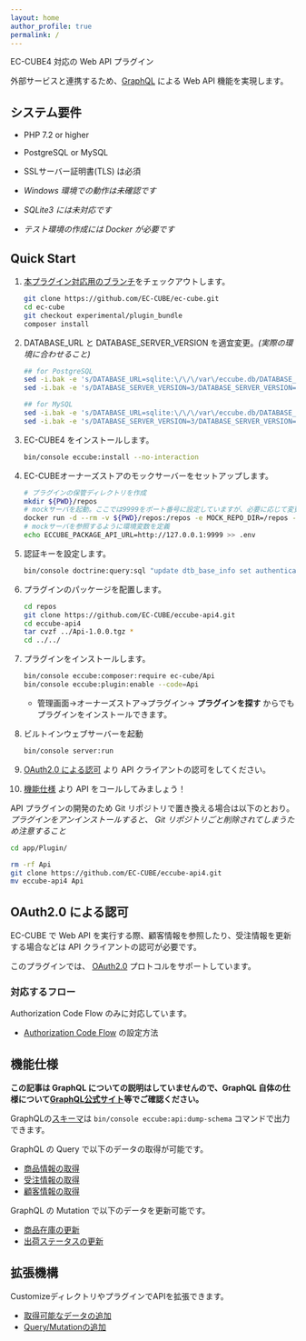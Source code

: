 ```yaml
---
layout: home
author_profile: true
permalink: /
---
```

EC-CUBE4 対応の Web API プラグイン

外部サービスと連携するため、[GraphQL](https://graphql.org) による Web API 機能を実現します。

## システム要件

- PHP 7.2 or higher
- PostgreSQL or MySQL
- SSLサーバー証明書(TLS) は必須

- *Windows 環境での動作は未確認です*
- *SQLite3 には未対応です*
- *テスト環境の作成には Docker が必要です*

## Quick Start

1. [本プラグイン対応用のブランチ](https://github.com/EC-CUBE/ec-cube/tree/experimental/plugin_bundle)をチェックアウトします。
    ```sh
    git clone https://github.com/EC-CUBE/ec-cube.git
    cd ec-cube
    git checkout experimental/plugin_bundle
    composer install
    ```

1. DATABASE_URL と DATABASE_SERVER_VERSION を適宜変更。*(実際の環境に合わせること)*
    ```sh
    ## for PostgreSQL
    sed -i.bak -e 's/DATABASE_URL=sqlite:\/\/\/var\/eccube.db/DATABASE_URL=postgres:\/\/postgres:password@127.0.0.1\/eccubedb/g' ./.env
    sed -i.bak -e 's/DATABASE_SERVER_VERSION=3/DATABASE_SERVER_VERSION=9/g' ./.env
    ```

    ```sh
    ## for MySQL
    sed -i.bak -e 's/DATABASE_URL=sqlite:\/\/\/var\/eccube.db/DATABASE_URL=mysql:\/\/root:password@127.0.0.1\/eccubedb/g' ./.env
    sed -i.bak -e 's/DATABASE_SERVER_VERSION=3/DATABASE_SERVER_VERSION=5.7/g' ./.env
    ```

1. EC-CUBE4 をインストールします。
    ```sh
    bin/console eccube:install --no-interaction
    ```

1. EC-CUBEオーナーズストアのモックサーバーをセットアップします。
    ``` sh
    # プラグインの保管ディレクトリを作成
    mkdir ${PWD}/repos
    # mockサーバを起動。ここでは9999をポート番号に設定していますが、必要に応じて変更してください
    docker run -d --rm -v ${PWD}/repos:/repos -e MOCK_REPO_DIR=/repos -p 9999:8080 eccube/mock-package-api
    # mockサーバを参照するように環境変数を定義
    echo ECCUBE_PACKAGE_API_URL=http://127.0.0.1:9999 >> .env
    ```

1. 認証キーを設定します。
    ```sh
    bin/console doctrine:query:sql "update dtb_base_info set authentication_key='dummy'"
    ```

1. プラグインのパッケージを配置します。
    ``` sh
    cd repos
    git clone https://github.com/EC-CUBE/eccube-api4.git
    cd eccube-api4
    tar cvzf ../Api-1.0.0.tgz *
    cd ../../
    ```

1. プラグインをインストールします。
    ```sh
    bin/console eccube:composer:require ec-cube/Api
    bin/console eccube:plugin:enable --code=Api
    ```
    - 管理画面→オーナーズストア→プラグイン→ **プラグインを探す** からでもプラグインをインストールできます。

1. ビルトインウェブサーバーを起動
    ```sh
    bin/console server:run
    ```

1. [OAuth2.0 による認可](#oauth20-%E3%81%AB%E3%82%88%E3%82%8B%E8%AA%8D%E5%8F%AF) より API クライアントの認可をしてください。
1. [機能仕様](#%E6%A9%9F%E8%83%BD%E4%BB%95%E6%A7%98) より API をコールしてみましょう！

API プラグインの開発のため Git リポジトリで置き換える場合は以下のとおり。
*プラグインをアンインストールすると、 Git リポジトリごと削除されてしまうため注意すること*

```sh
cd app/Plugin/

rm -rf Api
git clone https://github.com/EC-CUBE/eccube-api4.git
mv eccube-api4 Api
```

## OAuth2.0 による認可

EC-CUBE で Web API を実行する際、顧客情報を参照したり、受注情報を更新する場合などは API クライアントの認可が必要です。

このプラグインでは、 [OAuth2.0](http://openid-foundation-japan.github.io/rfc6749.ja.html) プロトコルをサポートしています。

### 対応するフロー

Authorization Code Flow のみに対応しています。

- [Authorization Code Flow](authZ_code_grant) の設定方法


## 機能仕様

**この記事は GraphQL についての説明はしていませんので、GraphQL 自体の仕様について[GraphQL公式サイト](https://graphql.org/)等でご確認ください。**

GraphQLの[スキーマ](schema)は `bin/console eccube:api:dump-schema` コマンドで出力できます。

GraphQL の Query で以下のデータの取得が可能です。

- [商品情報の取得](query/products)
- [受注情報の取得](query/orders)
- [顧客情報の取得](query/customers)

GraphQL の Mutation で以下のデータを更新可能です。

- [商品在庫の更新](mutation/product_stock)
- [出荷ステータスの更新](mutation/update_shipped)

## 拡張機構

CustomizeディレクトリやプラグインでAPIを拡張できます。

- [取得可能なデータの追加](customize/allow_list)
- [Query/Mutationの追加](customize/query)
